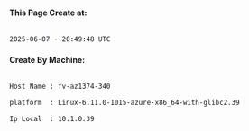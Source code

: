 
   
#### This Page Create at:

```bash

2025-06-07 - 20:49:48 UTC

```

#### Create By Machine:

```bash

Host Name : fv-az1374-340

platform  : Linux-6.11.0-1015-azure-x86_64-with-glibc2.39

Ip Local  : 10.1.0.39

```

